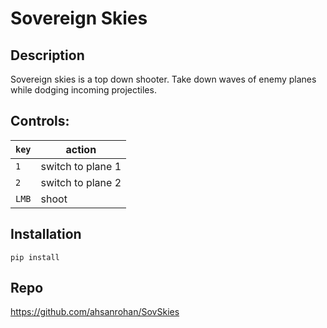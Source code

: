 # Sovereign Skies
## Description

Sovereign skies is a top down shooter. Take down waves of enemy planes while dodging incoming projectiles. 

## Controls:

| `key` | action|
|--|--|
| `1` | switch to plane 1 |
| `2` | switch to plane 2 |
|`LMB` | shoot

## Installation
`pip install `

## Repo
https://github.com/ahsanrohan/SovSkies